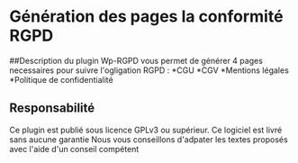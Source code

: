 # Génération des pages la conformité RGPD

##Description du plugin
Wp-RGPD vous permet de générer 4 pages necessaires pour suivre l'ogligation RGPD :
*CGU
*CGV
*Mentions légales
*Politique de confidentialité

## Responsabilité
Ce plugin est publié sous licence GPLv3 ou supérieur.
Ce logiciel est livré sans aucune garantie
Nous vous conseillons d'adpater les textes proposés avec l'aide d'un conseil compétent
